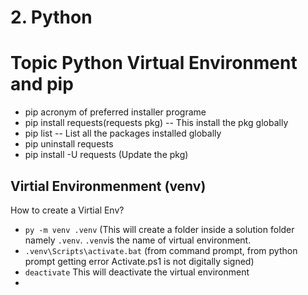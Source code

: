# 2. Python 

# Topic Python Virtual Environment and pip

* pip acronym of preferred installer programe
* pip install requests(requests pkg) -- This install the pkg globally 
* pip list -- List all the packages installed globally
* pip uninstall requests
* pip install  -U requests (Update the pkg)

## Virtial Environmenment (venv)
How to create a Virtial Env?
* `py -m venv .venv` (This will create a folder inside a solution folder namely `.venv`. `.venv`is the name of virtual environment. 
* `.venv\Scripts\activate.bat` (from command prompt, from python prompt getting error Activate.ps1 is not digitally signed)
* `deactivate` This will deactivate the virtual environment
*  
